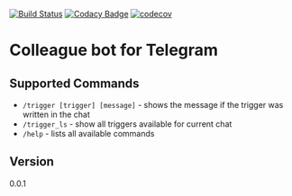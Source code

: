 [![Build Status](https://travis-ci.org/ustits/ColleagueBot.svg?branch=develop)](https://travis-ci.org/ustits/ColleagueBot)
[![Codacy Badge](https://api.codacy.com/project/badge/Grade/a8b489aca8ac426089f64ba35de99bda)](https://www.codacy.com/app/ustits/ColleagueBot?utm_source=github.com&amp;utm_medium=referral&amp;utm_content=ustits/ColleagueBot&amp;utm_campaign=Badge_Grade)
[![codecov](https://codecov.io/gh/ustits/ColleagueBot/branch/develop/graph/badge.svg)](https://codecov.io/gh/ustits/ColleagueBot)

# Colleague bot for Telegram
## Supported Commands
* `/trigger [trigger] [message]` - shows the message if the trigger was written in the chat
* `/trigger_ls` - show all triggers available for current chat
* `/help` - lists all available commands

## Version
0.0.1